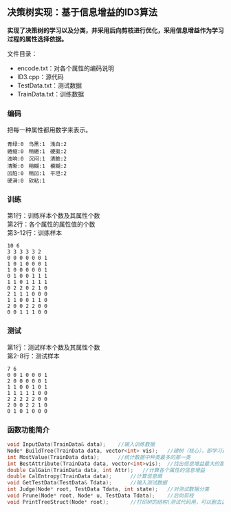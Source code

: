 ## 决策树实现：基于信息增益的ID3算法

**实现了决策树的学习以及分类，并采用后向剪枝进行优化，采用信息增益作为学习过程的属性选择依据。**

文件目录：   
* encode.txt：对各个属性的编码说明   
* ID3.cpp：源代码   
* TestData.txt：测试数据   
* TrainData.txt：训练数据

### 编码
把每一种属性都用数字来表示。

 ```
青绿:0　乌黑:1　浅白:2
蜷缩:0　稍蜷:1　硬挺:2
浊响:0　沉闷:1　清脆:2
清晰:0　稍糊:1　模糊:2
凹陷:0　稍凹:1　平坦:2
硬滑:0　软粘:1　
 ```

### 训练
第1行：训练样本个数及其属性个数   
第2行：各个属性的属性值的个数   
第3-12行：训练样本   

```
10 6
3 3 3 3 3 2
0 0 0 0 0 0 1  
1 0 1 0 0 0 1
1 0 0 0 0 0 1
0 1 0 0 1 1 1
1 1 0 1 1 1 1
0 2 2 0 2 1 0
2 1 1 1 0 0 0
1 1 0 0 1 1 0
2 0 0 2 2 0 0
0 0 1 1 1 0 0
```

### 测试
第1行：测试样本个数及其属性个数   
第2-8行：测试样本   

```
7 6
0 0 1 0 0 0 1
2 0 0 0 0 0 1
1 1 0 0 1 0 1
1 1 1 1 1 0 0
2 2 2 2 2 0 0
2 0 0 2 2 1 0
0 1 0 1 0 0 0
```

### 函数功能简介
```C++
void InputData(TrainData& data);    //输入训练数据
Node* BuildTree(TrainData data, vector<int> vis);   //建树（核心），即学习过程
int MostValue(TrainData data);      //统计数据中种类最多的那一类
int BestAttribute(TrainData data, vector<int>vis);  //找出信息增益最大的那一个属性
double CalGain(TrainData data, int Attr);   //计算各个属性的信息增益
double CalEntropy(TrainData data);      //计算信息熵
void GetTestData(TestData& Tdata);      //输入测试数据
int Judge(Node* root, TestData Tdata, int state);   //对测试数据分类
void Prune(Node* root, Node* u, TestData Tdata);    //后向剪枝
void PrintTreeStruct(Node* root);       //打印树的结构(测试代码用，可以删去这部分)
```